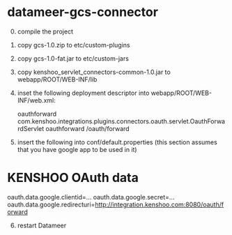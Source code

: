 datameer-gcs-connector
======================

0. compile the project

1. copy gcs-1.0.zip to etc/custom-plugins

2. copy gcs-1.0-fat.jar to etc/custom-jars

3. copy kenshoo_servlet_connectors-common-1.0.jar to webapp/ROOT/WEB-INF/lib

4. inset the following deployment descriptor into webapp/ROOT/WEB-INF/web.xml:

	<!-- KENSHOO oAuth forward -->
	<servlet>
                <servlet-name>oauthforward</servlet-name>
                <servlet-class>com.kenshoo.integrations.plugins.connectors.oauth.servlet.OauthForwardServlet</servlet-class>
	</servlet>
        <servlet-mapping>
                <servlet-name>oauthforward</servlet-name>
                <url-pattern>/oauth/forward</url-pattern>
        </servlet-mapping>
	<!-- KENSHOO oAuth forward -->

5. insert the following into conf/default.properties (this section assumes that you have google app to be used in it)

# KENSHOO OAuth data
oauth.data.google.clientid=...
oauth.data.google.secret=...
oauth.data.google.redirecturi=http://integration.kenshoo.com:8080/oauth/forward

6. restart Datameer
